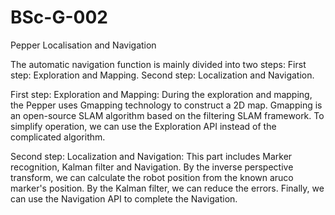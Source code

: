 # BSc-G-002
Pepper Localisation and Navigation 

The automatic navigation function is mainly divided into two steps: First step: Exploration and Mapping. Second step: Localization and Navigation.

First step: Exploration and Mapping: During the exploration and mapping, the Pepper uses Gmapping technology to construct a 2D map. Gmapping is an open-source SLAM algorithm based on the filtering SLAM framework. To simplify operation, we can use the Exploration API instead of the complicated algorithm.

Second step: Localization and Navigation: This part includes Marker recognition, Kalman filter and Navigation. By the inverse perspective transform, we can calculate the robot position from the known aruco marker's position. By the Kalman filter, we can reduce the errors. Finally, we can use the Navigation API to complete the Navigation.
